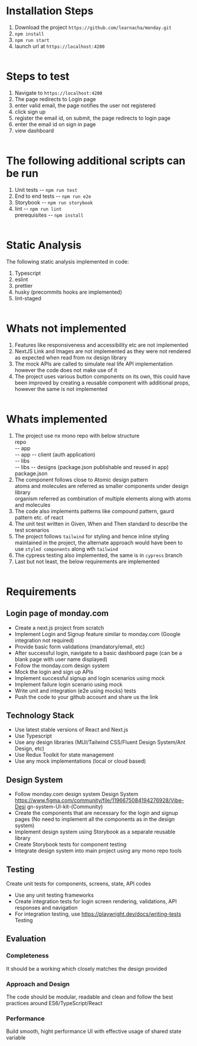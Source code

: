 # Installation Steps

1. Download the project `https://github.com/learnacha/monday.git`
2. `npm install`
3. `npm run start`
4. launch url at `https://localhost:4200`
   <br ><br >

# Steps to test

1. Navigate to `https://localhost:4200`
2. The page redirects to Login page
3. enter valid email, the page notifies the user not registered
4. click sign up
5. register the email id, on submit, the page redirects to login page
6. enter the email id on sign in page
7. view dashboard
   <br ><br >

# The following additional scripts can be run

1. Unit tests -- `npm run test`
2. End to end tests -- `npm run e2e`
3. Storybook -- `npm run storybook`
4. lint -- `npm run lint`
   <br >
   prerequisites -- `npm install`
   <br ><br >

# Static Analysis

The following static analysis implemented in code:

1. Typescript
2. eslint
3. prettier
4. husky (precommits hooks are implemented)
5. lint-staged
   <br ><br >

# Whats not implemented

1. Features like responsiveness and accessibility etc are not implemented
2. NextJS Link and Images are not implemented as they were not rendered as expected when read from nx design library
3. The mock APIs are called to simulate real life API implementation however the code does not make use of it
4. The project uses various button components on its own, this could have been improved by creating a reusable component with additional props, however the same is not implemented
   <br ><br >

# Whats implemented

1. The project use nx mono repo with below structure <br >
   repo<br >
   -- app<br >
   -- app -- client (auth application)<br >
   -- libs<br >
   -- libs -- designs (package.json publishable and reused in app)<br >
   package.json<br >
2. The component follows close to Atomic design pattern <br >
   atoms and molecules are referred as smaller components under design library <br >
   organism referred as combination of multiple elements along with atoms and molecules <br >
3. The code also implements patterns like compound pattern, gaurd pattern etc. of react
4. The unit test written in Given, When and Then standard to describe the test scenarios
5. The project follows `tailwind` for styling and hence inline styling maintained in the project, the alternate approach would have been to use `styled components` along wth `tailwind`
6. The cypress testing also implemented, the same is in `cypress` branch
7. Last but not least, the below requirements are implemented
   <br ><br >

# Requirements

## Login page of monday.com

- Create a next.js project from scratch
- Implement Login and Signup feature similar to monday.com (Google integration not required)
- Provide basic form validations (mandatory/email, etc)
- After successful login, navigate to a basic dashboard page (can be a blank page with user name displayed)
- Follow the monday.com design system
- Mock the login and sign up APIs
- Implement successful signup and login scenarios using mock
- Implement failure login scenario using mock
- Write unit and integration (e2e using mocks) tests
- Push the code to your github account and share us the link

## Technology Stack

- Use latest stable versions of React and Next.js
- Use Typescript
- Use any design libraries (MUI/Tailwind CSS/Fluent Design System/Ant Design, etc)
- Use Redux Toolkit for state management
- Use any mock implementations (local or cloud based)

## Design System

- Follow monday.com design system Design System https://www.figma.com/community/file/1196675084194276928/Vibe-Desi gn-system-Ul-kit-(Community)
- Create the components that are necessary for the login and signup pages (No need to implement all the components as in the design system)
- Implement design system using Storybook as a separate reusable library
- Create Storybook tests for component testing
- Integrate design system into main project using any mono repo tools

## Testing

Create unit tests for components, screens, state, API codes

- Use any unit testing frameworks
- Create integration tests for login screen rendering, validations, API responses and navigation
- For integration testing, use https://playwright.dev/docs/writing-tests Testing

## Evaluation

### Completeness

It should be a working which closely matches the design provided

### Approach and Design

The code should be modular, readable and clean and follow the best practices around ES6/TypeScript/React

### Performance

Build smooth, hight performance UI with effective usage of shared state variable
